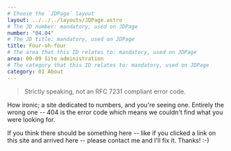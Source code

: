 ```yaml
---
# Choose the `JDPage` layout
layout: ../../../layouts/JDPage.astro
# The JD number: mandatory, used on JDPage
number: "04.04"
# The JD title: mandatory, used on JDPage
title: Four-oh-four
# The area that this ID relates to: mandatory, used on JDPage
area: 00-09 Site administration
# The category that this ID relates to: mandatory, used on JDPage
category: 01 About
---
```


> Strictly speaking, not an RFC 7231 compliant error code.

How ironic; a site dedicated to numbers, and you're seeing one. Entirely the wrong one -- 404 is the error code which means we couldn't find what you were looking for.

If you think there should be something here -- like if you clicked a link on this site and arrived here -- please contact me and I'll fix it. Thanks! :-)

